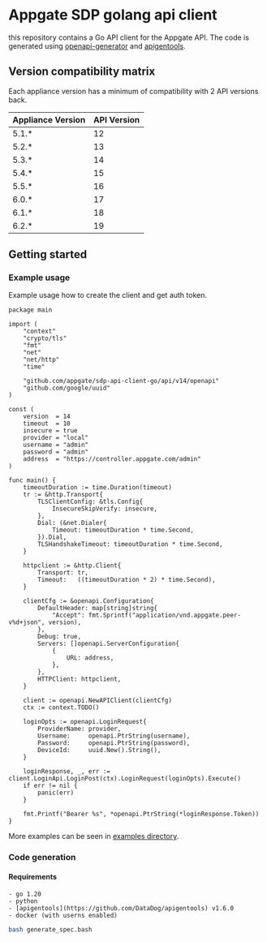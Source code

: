 # Appgate SDP golang api client

this repository contains a Go API client for the Appgate API.
The code is generated using [openapi-generator](https://github.com/OpenAPITools/openapi-generator) and [apigentools](https://github.com/DataDog/apigentools).



## Version compatibility matrix

Each appliance version has a minimum of compatibility with 2 API versions back.

| Appliance Version 	| API Version 	|
|-------------------	|-------------	|
| 5.1.*             	| 12          	|
| 5.2.*             	| 13          	|
| 5.3.*             	| 14          	|
| 5.4.*             	| 15          	|
| 5.5.*             	| 16          	|
| 6.0.*             	| 17          	|
| 6.1.*             	| 18          	|
| 6.2.*             	| 19          	|




## Getting started

### Example usage

Example usage how to create the client and get auth token.

```golang
package main

import (
	"context"
	"crypto/tls"
	"fmt"
	"net"
	"net/http"
	"time"

	"github.com/appgate/sdp-api-client-go/api/v14/openapi"
	"github.com/google/uuid"
)

const (
	version  = 14
	timeout  = 10
	insecure = true
	provider = "local"
	username = "admin"
	password = "admin"
	address  = "https://controller.appgate.com/admin"
)

func main() {
	timeoutDuration := time.Duration(timeout)
	tr := &http.Transport{
		TLSClientConfig: &tls.Config{
			InsecureSkipVerify: insecure,
		},
		Dial: (&net.Dialer{
			Timeout: timeoutDuration * time.Second,
		}).Dial,
		TLSHandshakeTimeout: timeoutDuration * time.Second,
	}

	httpclient := &http.Client{
		Transport: tr,
		Timeout:   ((timeoutDuration * 2) * time.Second),
	}

	clientCfg := &openapi.Configuration{
		DefaultHeader: map[string]string{
			"Accept": fmt.Sprintf("application/vnd.appgate.peer-v%d+json", version),
		},
		Debug: true,
		Servers: []openapi.ServerConfiguration{
			{
				URL: address,
			},
		},
		HTTPClient: httpclient,
	}

	client := openapi.NewAPIClient(clientCfg)
	ctx := context.TODO()

	loginOpts := openapi.LoginRequest{
		ProviderName: provider,
		Username:     openapi.PtrString(username),
		Password:     openapi.PtrString(password),
		DeviceId:     uuid.New().String(),
	}

	loginResponse, _, err := client.LoginApi.LoginPost(ctx).LoginRequest(loginOpts).Execute()
	if err != nil {
		panic(err)
	}

	fmt.Printf("Bearer %s", *openapi.PtrString(*loginResponse.Token))
}
```

More examples can be seen in [examples directory](./_examples/).



### Code generation

#### Requirements
	- go 1.20
	- python
	- [apigentools](https://github.com/DataDog/apigentools) v1.6.0
	- docker (with userns enabled)

```sh
bash generate_spec.bash
```

